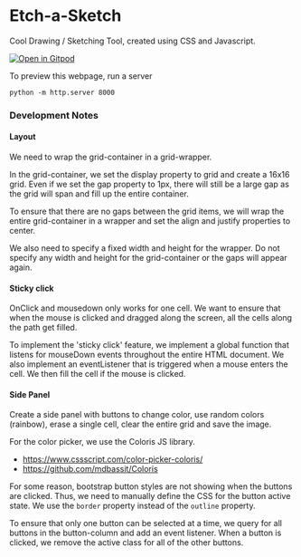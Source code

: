 # Etch-a-Sketch
Cool Drawing / Sketching Tool, created using CSS and Javascript.

[![Open in Gitpod](https://gitpod.io/button/open-in-gitpod.svg)](https://gitpod.io/#github.com/yxuan1996/Etch-a-Sketch)

To preview this webpage, run a server
```
python -m http.server 8000
```

### Development Notes
#### Layout
We need to wrap the grid-container in a grid-wrapper. 

In the grid-container, we set the display property to grid and create a 16x16 grid. Even if we set the gap property to 1px, there will still be a large gap as the grid will span and fill up the entire container. 

To ensure that there are no gaps between the grid items, we will wrap the entire grid-container in a wrapper and set the align and justify properties to center.

We also need to specify a fixed width and height for the wrapper. Do not specify any width and height for the grid-container or the gaps will appear again.

#### Sticky click
OnClick and mousedown only works for one cell. We want to ensure that when the mouse is clicked and dragged along the screen, all the cells along the path get filled.

To implement the 'sticky click' feature, we implement a global function that listens for mouseDown events throughout the entire HTML document. We also implement an eventListener that is triggered when a mouse enters the cell. We then fill the cell if the mouse is clicked. 

#### Side Panel
Create a side panel with buttons to change color, use random colors (rainbow), erase a single cell, clear the entire grid and save the image. 

For the color picker, we use the Coloris JS library. 
- https://www.cssscript.com/color-picker-coloris/
- https://github.com/mdbassit/Coloris

For some reason, bootstrap button styles are not showing when the buttons are clicked. Thus, we need to manually define the CSS for the button active state. We use the `border` property instead of the `outline` property. 

To ensure that only one button can be selected at a time, we query for all buttons in the button-column and add an event listener. When a button is clicked, we remove the active class for all of the other buttons. 

